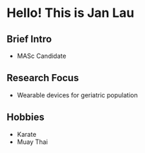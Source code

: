 # Hello! This is Jan Lau
## Brief Intro
- MASc Candidate

## Research Focus
- Wearable devices for geriatric population

## Hobbies
- Karate
- Muay Thai
